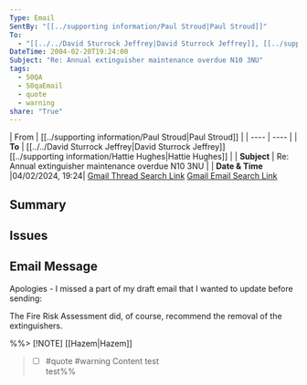 ```yaml
---
Type: Email
SentBy: "[[../supporting information/Paul Stroud|Paul Stroud]]"
To:
  - "[[../../David Sturrock Jeffrey|David Sturrock Jeffrey]], [[../supporting information/Hattie Hughes|Hattie Hughes]]"
DateTime: 2004-02-20T19:24:00
Subject: "Re: Annual extinguisher maintenance overdue N10 3NU"
tags:
  - 50QA
  - 50qaEmail
  - quote
  - warning
share: "True"
---
```

| From | [[../supporting information/Paul Stroud|Paul Stroud]] |
| ---- | ---- |
| **To** | [[../../David Sturrock Jeffrey|David Sturrock Jeffrey]]<br> [[../supporting information/Hattie Hughes|Hattie Hughes]] |
| **Subject** | Re: Annual extinguisher maintenance overdue N10 3NU |
| **Date & Time** |04/02/2024, 19:24|
[Gmail Thread Search Link](https://mail.google.com/mail/u/0/#search/subject%3A(Re%3A%20Annual%20extinguisher%20maintenance%20overdue%20N10%203NU)%20after%3A2024%2F01%2F03%20before%3A2024%2F03%2F05)
[Gmail Email Search Link](https://mail.google.com/mail/u/0/#search/subject%3A(Re%3A%20Annual%20extinguisher%20maintenance%20overdue%20N10%203NU)%20after%3A2024%2F01%2F03%20before%3A2024%2F03%2F05)
## Summary

## Issues

## Email Message
Apologies - I missed a part of my draft email that I wanted to update before sending:

The Fire Risk Assessment did, of course, recommend the removal of the extinguishers. 

%%> [!NOTE] [[Hazem|Hazem]]
> - [ ] #quote #warning Content test <br> test%%